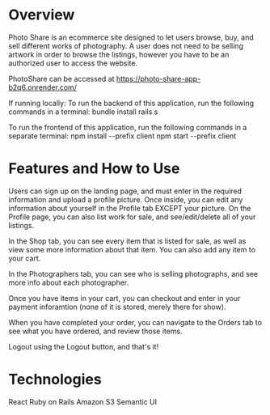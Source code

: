 # Overview
Photo Share is an ecommerce site designed to let users browse, buy, and sell different works of photography.  A user does not need to be selling artwork in order to browse the listings, however you have to be an authorized user to access the website.

PhotoShare can be accessed at https://photo-share-app-b2q6.onrender.com/

If running locally: 
To run the backend of this application, run the following commands in a terminal: 
bundle install
rails s

To run the frontend of this application, run the following commands in a separate terminal: 
npm install --prefix client
npm start --prefix client 

# Features and How to Use

Users can sign up on the landing page, and must enter in the required information and upload a profile picture.  Once inside, you can edit any information about yourself in the Profile tab EXCEPT your picture.  On the Profile page, you can also list work for sale, and see/edit/delete all of your listings.

In the Shop tab, you can see every item that is listed for sale, as well as view some more information about that item.  You can also add any item to your cart.

In the Photographers tab, you can see who is selling photographs, and see more info about each photographer.

Once you have items in your cart, you can checkout and enter in your payment inforamtion (none of it is stored, merely there for show).

When you have completed your order, you can navigate to the Orders tab to see what you have ordered, and review those items.

Logout using the Logout button, and that's it!

# Technologies

React
Ruby on Rails
Amazon S3
Semantic UI

